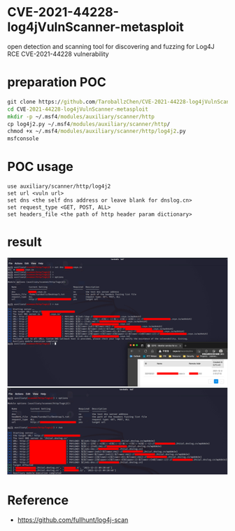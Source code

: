 # CVE-2021-44228-log4jVulnScanner-metasploit
open detection and scanning tool for discovering and fuzzing for Log4J RCE CVE-2021-44228 vulnerability

# preparation POC
```cmd
git clone https://github.com/TaroballzChen/CVE-2021-44228-log4jVulnScanner-metasploit
cd CVE-2021-44228-log4jVulnScanner-metasploit
mkdir -p ~/.msf4/modules/auxiliary/scanner/http
cp log4j2.py ~/.msf4/modules/auxiliary/scanner/http/
chmod +x ~/.msf4/modules/auxiliary/scanner/http/log4j2.py
msfconsole
```

# POC usage
```text
use auxiliary/scanner/http/log4j2
set url <vuln url>
set dns <the self dns address or leave blank for dnslog.cn>
set request_type <GET, POST, ALL>
set headers_file <the path of http header param dictionary>
```

# result
![poc1](poc1.png)
![poc2](poc2.png)

# Reference
- https://github.com/fullhunt/log4j-scan
